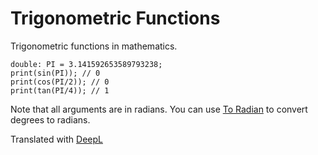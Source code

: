 # Trigonometric Functions

Trigonometric functions in mathematics.

```
double: PI = 3.141592653589793238;
print(sin(PI)); // 0
print(cos(PI/2)); // 0
print(tan(PI/4)); // 1
```

Note that all arguments are in radians. You can use [To Radian](/lib/math/toRad) to convert degrees to radians.

Translated with [DeepL](https://www.deepl.com/translator)
